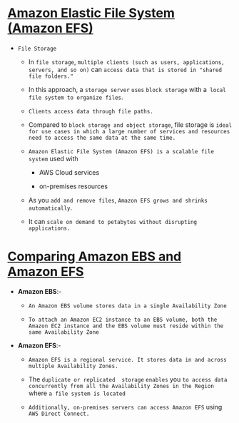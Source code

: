 # <ins> Amazon Elastic File System (Amazon EFS) </ins> #

- `File Storage`

    - In `file storage`, `multiple clients (such as users, applications, servers, and so on)` can `access data that is stored in "shared file folders." `

    - In this approach, a `storage server` `uses` `block storage` with a` local file system to organize files`. 
    
    - `Clients access data through file paths.`

    - Compared to `block storage and object storage`, file storage is `ideal for use cases in which a large number of services and resources need to access the same data at the same time.`

    - `Amazon Elastic File System (Amazon EFS) is a scalable file system` used with
    
        - AWS Cloud services 
        
        - on-premises resources

    - As you `add and remove files`, `Amazon EFS grows and shrinks automatically`. 
    
    - It can `scale on demand to petabytes without disrupting applications. `


# <ins> Comparing Amazon EBS and Amazon EFS </ins> #

- **Amazon EBS**:-

    - `An Amazon EBS volume stores data in a single Availability Zone`

    - `To attach an Amazon EC2 instance to an EBS volume, both the Amazon EC2 instance and the EBS volume must reside within the same Availability Zone`

- **Amazon EFS**:-

    - `Amazon EFS is a regional service. It stores data in and across multiple Availability Zones.` 

    - The `duplicate or replicated  storage` `enables` you `to access data concurrently from all the Availability Zones in the Region` where `a file system is located`

    - `Additionally, on-premises servers can access Amazon EFS` using `AWS Direct Connect.`


